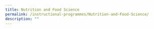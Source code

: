 ```yaml
---
title: Nutrition and Food Science
permalink: /instructional-programmes/Nutrition-and-Food-Science/
description: ""
---
```

